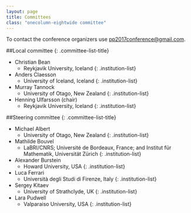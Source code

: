 ```yaml
---
layout: page
title: Committees
class: "onecolumn-eightwide committee"
---
```


To contact the conference organizers use pp2017conference@gmail.com.

##Local committee
{: .committee-list-title}

- Christian Bean
    - Reykjavik University, Iceland
    {: .institution-list}
- Anders Claesson
    - University of Iceland, Iceland
    {: .institution-list}
- Murray Tannock
    - University of Otago, New Zealand
    {: .institution-list}
- Henning Ulfarsson (chair)
    - Reykjavik University, Iceland
    {: .institution-list}


##Steering committee
{: .committee-list-title}

- Michael Albert
    - University of Otago, New Zealand
    {: .institution-list}
- Mathilde Bouvel
    - LaBRI/CNRS; Université de Bordeaux, France; and Institut für Mathematik, Universität Zürich
    {: .institution-list}
- Alexander Burstein
    - Howard University, USA
    {: .institution-list}
- Luca Ferrari
    - Università degli Studi di Firenze, Italy
    {: .institution-list}
- Sergey Kitaev
    - University of Strathclyde, UK
    {: .institution-list}
- Lara Pudwell
    - Valparaiso University, USA
    {: .institution-list}
